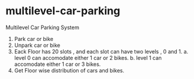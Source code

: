 # multilevel-car-parking
Multilevel Car Parking System


1. Park car or bike
2. Unpark car or bike
3. Eack Floor has 20 slots , and each slot can have two levels , 0 and 1.
    a. level 0 can accomodate either 1 car or 2 bikes.
    b. level 1 can accomodate either 1 car or 3 bikes.
4. Get Floor wise distribution of cars and bikes.
